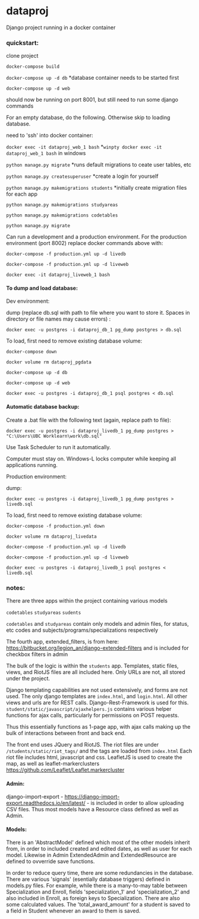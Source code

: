 # dataproj

Django project running in a docker container


### quickstart:

  clone project
  
  `docker-compose build`
  
  `docker-compose up -d db`    *database container needs to be started first
  
  `docker-compose up -d web`
  
  
  
  should now be running on port 8001, but still need to run some django commands

  For an empty database, do the following. Otherwise skip to loading database.
  
  need to 'ssh' into docker container:
  
  `docker exec -it dataproj_web_1 bash`   *`winpty docker exec -it dataproj_web_1 bash` in windows
  
  
  
  `python manage.py migrate`  *runs default migrations to ceate user tables, etc
  
  `python manage.py createsuperuser`   *create a login for yourself
  
  `python manage.py makemigrations students`  *initially create migration files for each app
  
  `python manage.py makemigrations studyareas`
  
  `python manage.py makemigrations codetables`
  
  `python manage.py migrate`



  Can run a development and a production environment. For the production environment (port 8002) replace docker commands above with:
  
  `docker-compose -f production.yml up -d livedb`
  
  `docker-compose -f production.yml up -d liveweb`

  `docker exec -it dataproj_liveweb_1 bash`




  #### To dump and load database:

  Dev environment:

  dump (replace db.sql with path to file where you want to store it. Spaces in directory or file names may cause errors) :

  `docker exec -u postgres -i dataproj_db_1 pg_dump postgres > db.sql`

  To load, first need to remove existing database volume:
  
  `docker-compose down`

  `docker volume rm dataproj_pgdata`

  `docker-compose up -d db`

  `docker-compose up -d web`

  `docker exec -u postgres -i dataproj_db_1 psql postgres < db.sql`


  #### Automatic database backup:

  Create a .bat file with the following text (again, replace path to file):

  ` docker exec -u postgres -i dataproj_livedb_1 pg_dump postgres > "C:\Users\UBC Worklearn\work\db.sql"  `

  Use Task Scheduler to run it automatically.

  Computer must stay on. Windows-L locks computer while keeping all applications running.



  Production environment:

  dump:

  `docker exec -u postgres -i dataproj_livedb_1 pg_dump postgres > livedb.sql`

  To load, first need to remove existing database volume:
  
  `docker-compose -f production.yml down`

  `docker volume rm dataproj_livedata`

  `docker-compose -f production.yml up -d livedb`

  `docker-compose -f production.yml up -d liveweb`

  `docker exec -u postgres -i dataproj_livedb_1 psql postgres < livedb.sql`







### notes:

There are three apps within the project containing various models

`codetables`
`studyareas`
`sudents`

`codetables` and `studyareas` contain only models and admin files, for status, etc codes and subjects/programs/specializations respectively

The fourth app, extended_filters, is from here: https://bitbucket.org/legion_an/django-extended-filters and is included for checkbox filters in admin


The bulk of the logic is within the `students` app.  Templates, static files, views, and RiotJS files are all included here.  Only URLs are not, all stored under the project.

Django templating capabilities are not used extensively, and forms are not used. The only django templates are `index.html`, and `login.html`. All other views and urls are for REST calls. Django-Rest-Framework is used for this.  `student/static/javascript/ajaxhelpers.js` contains various helper functions for ajax calls, particularly for permissions on POST requests.

Thus this essentially functions as 1-page app, with ajax calls making up the bulk of interactions between front and back end.

The front end uses JQuery and RiotJS. The riot files are under `/students/static/riot_tags/` and the tags are loaded from `index.html` Each riot file includes html, javascript and css. LeafletJS is used to create the map, as well as leaflet-markerclusters https://github.com/Leaflet/Leaflet.markercluster

#### Admin:
django-import-export - https://django-import-export.readthedocs.io/en/latest/ - is included in order to allow uploading CSV files. Thus most models have a Resource class defined as well as Admin.

#### Models:
There is an 'AbstractModel' defined which most of the other models inherit from, in order to included created and edited dates, as well as user for each model. Likewise in Admin ExtendedAdmin and ExtendedResource are defined to ovverride save functions.

In order to reduce query time, there are some redundancies in the database.  There are various 'signals' (esentially database triggers) defined in models.py files. For example, while there is a many-to-may table between Specialization and Enroll, fields 'specialization_1' and 'specialization_2' and also included in Enroll, as foreign keys to Specialization.  There are also some calculated values. The 'total_award_amount' for a student is saved to a field in Student whenever an award to them is saved.
